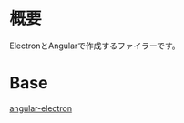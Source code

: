 # 概要

ElectronとAngularで作成するファイラーです。

# Base

[angular-electron](https://github.com/maximegris/angular-electron)